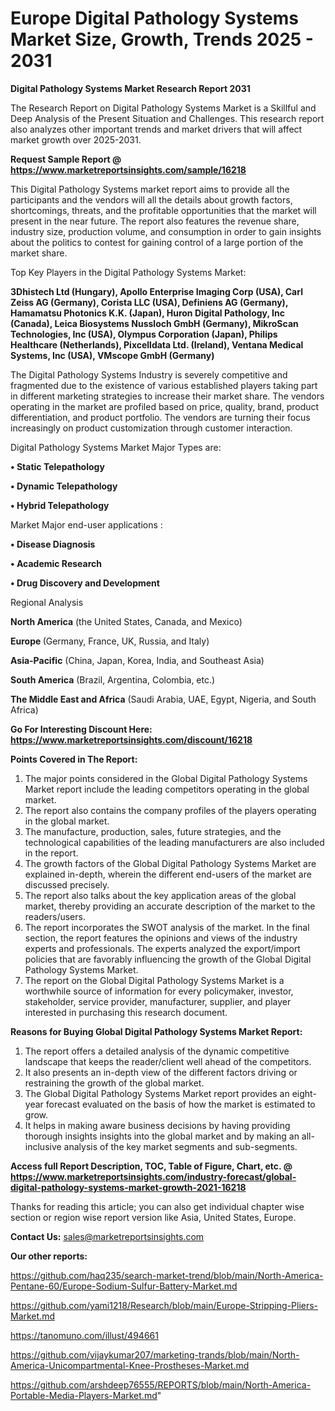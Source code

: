 # Europe Digital Pathology Systems Market Size, Growth, Trends 2025 - 2031

<strong>Digital Pathology Systems Market Research Report 2031</strong>

The Research Report on Digital Pathology Systems Market is a Skillful and Deep Analysis of the Present Situation and Challenges. This research report also analyzes other important trends and market drivers that will affect market growth over 2025-2031.

<strong>Request Sample Report @ <a href=https://www.marketreportsinsights.com/sample/16218>https://www.marketreportsinsights.com/sample/16218</a></strong>

This Digital Pathology Systems market report aims to provide all the participants and the vendors will all the details about growth factors, shortcomings, threats, and the profitable opportunities that the market will present in the near future. The report also features the revenue share, industry size, production volume, and consumption in order to gain insights about the politics to contest for gaining control of a large portion of the market share.

Top Key Players in the Digital Pathology Systems Market:

<strong>3Dhistech Ltd (Hungary), Apollo Enterprise Imaging Corp (USA), Carl Zeiss AG (Germany), Corista LLC (USA), Definiens AG (Germany), Hamamatsu Photonics K.K. (Japan), Huron Digital Pathology, Inc (Canada), Leica Biosystems Nussloch GmbH (Germany), MikroScan Technologies, Inc (USA), Olympus Corporation (Japan), Philips Healthcare (Netherlands), Pixcelldata Ltd. (Ireland), Ventana Medical Systems, Inc (USA), VMscope GmbH (Germany)</strong>

The Digital Pathology Systems Industry is severely competitive and fragmented due to the existence of various established players taking part in different marketing strategies to increase their market share. The vendors operating in the market are profiled based on price, quality, brand, product differentiation, and product portfolio. The vendors are turning their focus increasingly on product customization through customer interaction.

Digital Pathology Systems Market Major Types are:

<strong>• Static Telepathology

• Dynamic Telepathology

• Hybrid Telepathology</strong>

Market Major end-user applications :

<strong>• Disease Diagnosis

• Academic Research

• Drug Discovery and Development</strong>

Regional Analysis

</u><strong><b>North America</b></strong> (the United States, Canada, and Mexico)

<strong><b>Europe </b></strong>(Germany, France, UK, Russia, and Italy)

<strong><b>Asia-Pacific</b></strong> (China, Japan, Korea, India, and Southeast Asia)

<strong><b>South America</b></strong> (Brazil, Argentina, Colombia, etc.)

<strong><b>The Middle East and Africa</b></strong> (Saudi Arabia, UAE, Egypt, Nigeria, and South Africa)

<strong>Go For Interesting Discount Here: <a href=https://www.marketreportsinsights.com/discount/16218>https://www.marketreportsinsights.com/discount/16218</a></strong>

<strong>Points Covered in The Report:</strong>
<ol>
  <li>The major points considered in the Global Digital Pathology Systems Market report include the leading competitors operating in the global market.</li>
  <li>The report also contains the company profiles of the players operating in the global market.</li>
  <li>The manufacture, production, sales, future strategies, and the technological capabilities of the leading manufacturers are also included in the report.</li>
  <li>The growth factors of the Global Digital Pathology Systems Market are explained in-depth, wherein the different end-users of the market are discussed precisely.</li>
  <li>The report also talks about the key application areas of the global market, thereby providing an accurate description of the market to the readers/users.</li>
  <li>The report incorporates the SWOT analysis of the market. In the final section, the report features the opinions and views of the industry experts and professionals. The experts analyzed the export/import policies that are favorably influencing the growth of the Global Digital Pathology Systems Market.</li>
  <li>The report on the Global Digital Pathology Systems Market is a worthwhile source of information for every policymaker, investor, stakeholder, service provider, manufacturer, supplier, and player interested in purchasing this research document.</li>
</ol>
<strong>Reasons for Buying Global Digital Pathology Systems Market Report:</strong>

<ol>
  <li>The report offers a detailed analysis of the dynamic competitive landscape that keeps the reader/client well ahead of the competitors.</li>
  <li>It also presents an in-depth view of the different factors driving or restraining the growth of the global market.</li>
  <li>The Global Digital Pathology Systems Market report provides an eight-year forecast evaluated on the basis of how the market is estimated to grow.</li>
  <li>It helps in making aware business decisions by having providing thorough insights insights into the global market and by making an all-inclusive analysis of the key market segments and sub-segments.</li>
</ol>
<strong>Access full Report Description, TOC, Table of Figure, Chart, etc. @ <a href=https://www.marketreportsinsights.com/industry-forecast/global-digital-pathology-systems-market-growth-2021-16218>https://www.marketreportsinsights.com/industry-forecast/global-digital-pathology-systems-market-growth-2021-16218</a></strong>


Thanks for reading this article; you can also get individual chapter wise section or region wise report version like Asia, United States, Europe.

<strong>Contact Us:</strong>
sales@marketreportsinsights.com

<strong>Our other reports:</strong>

<a href=https://github.com/haq235/search-market-trend/blob/main/North-America-Pentane-60/Europe-Sodium-Sulfur-Battery-Market.md>https://github.com/haq235/search-market-trend/blob/main/North-America-Pentane-60/Europe-Sodium-Sulfur-Battery-Market.md</a>

<a href=https://github.com/yami1218/Research/blob/main/Europe-Stripping-Pliers-Market.md>https://github.com/yami1218/Research/blob/main/Europe-Stripping-Pliers-Market.md</a>

<a href=https://tanomuno.com/illust/494661>https://tanomuno.com/illust/494661</a>

<a href=https://github.com/vijaykumar207/marketing-trands/blob/main/North-America-Unicompartmental-Knee-Prostheses-Market.md>https://github.com/vijaykumar207/marketing-trands/blob/main/North-America-Unicompartmental-Knee-Prostheses-Market.md</a>

<a href=https://github.com/arshdeep76555/REPORTS/blob/main/North-America-Portable-Media-Players-Market.md>https://github.com/arshdeep76555/REPORTS/blob/main/North-America-Portable-Media-Players-Market.md</a>"
